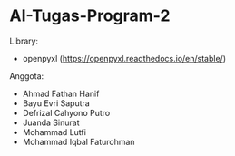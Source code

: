 # AI-Tugas-Program-2

Library:
- openpyxl (https://openpyxl.readthedocs.io/en/stable/)

Anggota:
- Ahmad Fathan Hanif
- Bayu Evri Saputra
- Defrizal Cahyono Putro
- Juanda Sinurat
- Mohammad Lutfi
- Mohammad Iqbal Faturohman
